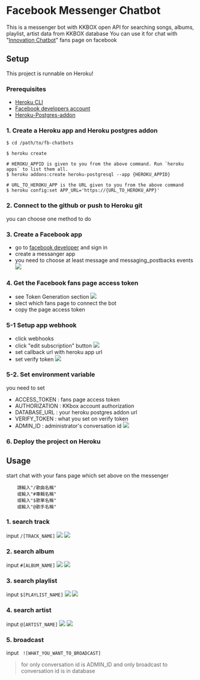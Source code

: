 # Facebook Messenger Chatbot
This is a messenger bot with KKBOX open API for searching songs, albums, playlist, artist data from KKBOX database
You can use it for chat with "[Innovation Chatbot](https://www.facebook.com/Innovation-Chatbot-122808158329830)" fans page on facebook

## Setup
This project is runnable on Heroku!

### Prerequisites

- [Heroku CLI](https://devcenter.heroku.com/articles/heroku-cli)
- [Facebook developers account](https://developers.facebook.com)
- [Heroku-Postgres-addon](https://elements.heroku.com/addons/heroku-postgresql)

### 1. Create a Heroku app and Heroku postgres addon

```
$ cd /path/to/fb-chatbots

$ heroku create

# HEROKU_APPID is given to you from the above command. Run `heroku apps` to list them all.
$ heroku addons:create heroku-postgresql --app {HEROKU_APPID}

# URL_TO_HEROKU_APP is the URL given to you from the above command
$ heroku config:set APP_URL='https://{URL_TO_HEROKU_APP}'
```

### 2. Connect to the github or push to Heroku git

you can choose one method to do 

### 3. Create a Facebook app

- go to [facebook developer](https://developers.facebook.com/apps) and sign in
- create a messanger app
- you need to choose at least message and messaging_postbacks events
    ![](https://i.imgur.com/TvIwEEu.png)

### 4. Get the Facebook fans page access token

- see Token Generation section
    ![](https://i.imgur.com/cGpgM4J.png)
- slect which fans page to connect the bot
- copy the page access token

### 5-1 Setup app webhook

- click webhooks
- click "edit subscription" button
    ![](https://i.imgur.com/yhcLPxu.png)
- set callback url with heroku app url
- set verify token
    ![](https://i.imgur.com/VM6xryF.png)

### 5-2. Set environment variable

you need to set

- ACCESS_TOKEN : fans page access token
- AUTHORIZATION : KKbox account authorization
- DATABASE_URL : your heroku postgres addon url
- VERIFY_TOKEN : what you set on verify token
- ADMIN_ID : administrator's conversation id
    ![](https://i.imgur.com/q4JDg9i.png)

### 6. Deploy the project on Heroku

## Usage
start chat with your fans page which set above on the messenger
```
    請輸入"/歌曲名稱"
    或輸入"#專輯名稱"
    或輸入"$歌單名稱"
    或輸入"@歌手名稱"
```

### 1. search track
input ``` /[TRACK_NAME] ```
![](https://i.imgur.com/s0a0fss.jpg)
![](https://i.imgur.com/PVyjr10.jpg)

### 2. search album
input ``` #[ALBUM_NAME] ```
![](https://i.imgur.com/P51z4or.png)
![](https://i.imgur.com/YqJPnxf.png)

### 3. search playlist
input ``` $[PLAYLIST_NAME] ```
![](https://i.imgur.com/4wGr3lT.jpg)
![](https://i.imgur.com/ZwaeDQL.png)

### 4. search artist
input ``` @[ARTIST_NAME] ```
![](https://i.imgur.com/YlPAYuI.png)
![](https://i.imgur.com/rPw780i.png)

### 5. broadcast
input ``` ![WHAT_YOU_WANT_TO_BROADCAST]```
> for only conversation id is ADMIN_ID 
> and only broadcast to conversation id is in database
